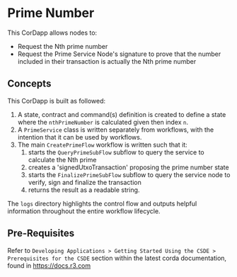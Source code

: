 # Prime Number

This CorDapp allows nodes to:

* Request the Nth prime number
* Request the Prime Service Node's signature to prove that the number included in their transaction is actually the Nth prime number

## Concepts

This CorDapp is built as followed:
1. A state, contract and command(s) definition is created to define a state where the `nthPrimeNumber` is calculated given then index `n`.
2. A `PrimeService` class is written separately from workflows, with the intention that it can be used by workflows.
2. The main `CreatePrimeFlow` workflow is written such that it:
   1. starts the `QueryPrimeSubFlow` subflow to query the service to calculate the Nth prime
   2. creates a 'signedUtxoTransaction' proposing the prime number state
   3. starts the `FinalizePrimeSubFlow` subflow to query the service node to verify, sign and finalize the transaction
   4. returns the result as a readable string.

The `logs` directory highlights the control flow and outputs helpful information throughout the entire workflow lifecycle.

## Pre-Requisites

Refer to `Developing Applications > Getting Started Using the CSDE > Prerequisites for the CSDE` section within the latest corda documentation, found in https://docs.r3.com